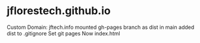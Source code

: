 # jflorestech.github.io
Custom Domain: jftech.info
mounted gh-pages branch as dist in main 
added dist to .gitignore
Set git pages 
Now index.html
